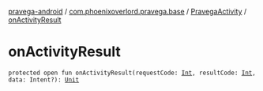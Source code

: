 [pravega-android](../../index.md) / [com.phoenixoverlord.pravega.base](../index.md) / [PravegaActivity](index.md) / [onActivityResult](./on-activity-result.md)

# onActivityResult

`protected open fun onActivityResult(requestCode: `[`Int`](https://kotlinlang.org/api/latest/jvm/stdlib/kotlin/-int/index.html)`, resultCode: `[`Int`](https://kotlinlang.org/api/latest/jvm/stdlib/kotlin/-int/index.html)`, data: Intent?): `[`Unit`](https://kotlinlang.org/api/latest/jvm/stdlib/kotlin/-unit/index.html)